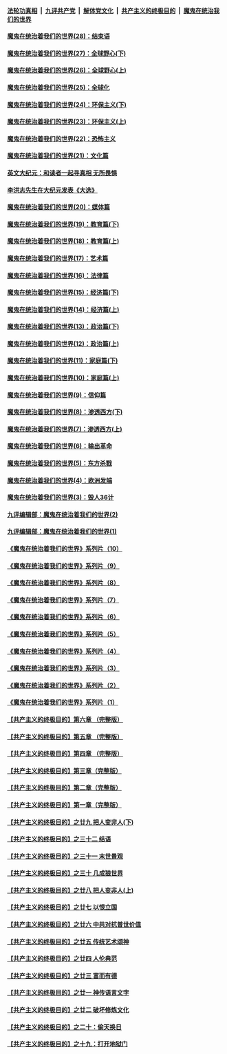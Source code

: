 

####  [法轮功真相](../../../../basic/blob/master/README.md?t=04171931) &nbsp;|&nbsp; [九评共产党](../../../../9ping.md/blob/master/README.md?t=04171931) &nbsp;|&nbsp; [解体党文化](../../../../jtdwh.md/blob/master/README.md?t=04171931)  &nbsp;|&nbsp; [共产主义的终极目的](../../../../gczydzjmd.md/blob/master/README.md?t=04171931) &nbsp;|&nbsp; [魔鬼在统治我们的世界](../../../../mgztzwmdsj.md/blob/master/README.md?t=04171931) 

#### [魔鬼在统治着我们的世界(28)：结束语](../pages/nsc422/n10936246.md?t=04171931) 

#### [魔鬼在统治着我们的世界(27)：全球野心(下)](../pages/nsc422/n10928319.md?t=04171931) 

#### [魔鬼在统治着我们的世界(26)：全球野心(上)](../pages/nsc422/n10900318.md?t=04171931) 

#### [魔鬼在统治着我们的世界(25)：全球化](../pages/nsc422/n10788205.md?t=04171931) 

#### [魔鬼在统治着我们的世界(24)：环保主义(下)](../pages/nsc422/n10695307.md?t=04171931) 

#### [魔鬼在统治着我们的世界(23)：环保主义(上)](../pages/nsc422/n10688613.md?t=04171931) 

#### [魔鬼在统治着我们的世界(22)：恐怖主义](../pages/nsc422/n10614727.md?t=04171931) 

#### [魔鬼在统治着我们的世界(21)：文化篇](../pages/nsc422/n10597706.md?t=04171931) 

#### [英文大纪元：和读者一起寻真相 无所畏惧](../pages/nsc422/n12542027.md?t=04171931) 

#### [李洪志先生在大纪元发表《大选》](../pages/nsc422/n12534746.md?t=04171931) 

#### [魔鬼在统治着我们的世界(20)：媒体篇](../pages/nsc422/n10586579.md?t=04171931) 

#### [魔鬼在统治着我们的世界(19)：教育篇(下)](../pages/nsc422/n10564808.md?t=04171931) 

#### [魔鬼在统治着我们的世界(18)：教育篇(上)](../pages/nsc422/n10526970.md?t=04171931) 

#### [魔鬼在统治着我们的世界(17)：艺术篇](../pages/nsc422/n10499093.md?t=04171931) 

#### [魔鬼在统治着我们的世界(16)：法律篇](../pages/nsc422/n10485969.md?t=04171931) 

#### [魔鬼在统治着我们的世界(15)：经济篇(下)](../pages/nsc422/n10469975.md?t=04171931) 

#### [魔鬼在统治着我们的世界(14)：经济篇(上)](../pages/nsc422/n10457370.md?t=04171931) 

#### [魔鬼在统治着我们的世界(13)：政治篇(下)](../pages/nsc422/n10448270.md?t=04171931) 

#### [魔鬼在统治着我们的世界(12)：政治篇(上)](../pages/nsc422/n10444576.md?t=04171931) 

#### [魔鬼在统治着我们的世界(11)：家庭篇(下)](../pages/nsc422/n10440961.md?t=04171931) 

#### [魔鬼在统治着我们的世界(10)：家庭篇(上)](../pages/nsc422/n10435448.md?t=04171931) 

#### [魔鬼在统治着我们的世界(9)：信仰篇](../pages/nsc422/n10432159.md?t=04171931) 

#### [魔鬼在统治着我们的世界(8)：渗透西方(下)](../pages/nsc422/n10429603.md?t=04171931) 

#### [魔鬼在统治着我们的世界(7)：渗透西方(上)](../pages/nsc422/n10426013.md?t=04171931) 

#### [魔鬼在统治着我们的世界(6)：输出革命](../pages/nsc422/n10421536.md?t=04171931) 

#### [魔鬼在统治着我们的世界(5)：东方杀戮](../pages/nsc422/n10417707.md?t=04171931) 

#### [魔鬼在统治着我们的世界(4)：欧洲发端](../pages/nsc422/n10414890.md?t=04171931) 

#### [魔鬼在统治着我们的世界(3)：毁人36计](../pages/nsc422/n10411583.md?t=04171931) 

#### [九评编辑部：魔鬼在统治着我们的世界(2)](../pages/nsc422/n10410036.md?t=04171931) 

#### [九评编辑部：魔鬼在统治着我们的世界(1)](../pages/nsc422/n10406825.md?t=04171931) 

#### [《魔鬼在统治着我们的世界》系列片（10）](../pages/nsc422/n12292670.md?t=04171931) 

#### [《魔鬼在统治着我们的世界》系列片（9）](../pages/nsc422/n12290859.md?t=04171931) 

#### [《魔鬼在统治着我们的世界》系列片（8）](../pages/nsc422/n12287445.md?t=04171931) 

#### [《魔鬼在统治着我们的世界》系列片（7）](../pages/nsc422/n12283425.md?t=04171931) 

#### [《魔鬼在统治着我们的世界》系列片（6）](../pages/nsc422/n12282314.md?t=04171931) 

#### [《魔鬼在统治着我们的世界》系列片（5）](../pages/nsc422/n12281419.md?t=04171931) 

#### [《魔鬼在统治着我们的世界》系列片（4）](../pages/nsc422/n12274024.md?t=04171931) 

#### [《魔鬼在统治着我们的世界》系列片（3）](../pages/nsc422/n12271322.md?t=04171931) 

#### [《魔鬼在统治着我们的世界》系列片（2）](../pages/nsc422/n12269049.md?t=04171931) 

#### [《魔鬼在统治着我们的世界》系列片（1）](../pages/nsc422/n12267575.md?t=04171931) 

#### [【共产主义的终极目的】第六章 （完整版）](../pages/nsc422/n11428913.md?t=04171931) 

#### [【共产主义的终极目的】第五章 （完整版）](../pages/nsc422/n11428912.md?t=04171931) 

#### [【共产主义的终极目的】第四章 （完整版）](../pages/nsc422/n11428907.md?t=04171931) 

#### [【共产主义的终极目的】第三章（完整版）](../pages/nsc422/n11428848.md?t=04171931) 

#### [【共产主义的终极目的】第二章（完整版）](../pages/nsc422/n11428831.md?t=04171931) 

#### [【共产主义的终极目的】第一章（完整版）](../pages/nsc422/n11417651.md?t=04171931) 

#### [【共产主义的终极目的】之廿九 把人变非人(下)](../pages/nsc422/n11344140.md?t=04171931) 

#### [【共产主义的终极目的】之三十二 结语](../pages/nsc422/n11360535.md?t=04171931) 

#### [【共产主义的终极目的】之三十一 末世景观](../pages/nsc422/n11351129.md?t=04171931) 

#### [【共产主义的终极目的】之三十 几成狼世界](../pages/nsc422/n11348280.md?t=04171931) 

#### [【共产主义的终极目的】之廿八 把人变非人(上)](../pages/nsc422/n11340492.md?t=04171931) 

#### [【共产主义的终极目的】之廿七 以恨立国](../pages/nsc422/n11336944.md?t=04171931) 

#### [【共产主义的终极目的】之廿六 中共对抗普世价值](../pages/nsc422/n11324785.md?t=04171931) 

#### [【共产主义的终极目的】之廿五 传统艺术颂神](../pages/nsc422/n11296396.md?t=04171931) 

#### [【共产主义的终极目的】之廿四 人伦典范](../pages/nsc422/n11296397.md?t=04171931) 

#### [【共产主义的终极目的】之廿三 富而有德](../pages/nsc422/n11283598.md?t=04171931) 

#### [【共产主义的终极目的】之廿一 神传语言文字](../pages/nsc422/n11263265.md?t=04171931) 

#### [【共产主义的终极目的】之廿二 破坏修炼文化](../pages/nsc422/n11245728.md?t=04171931) 

#### [【共产主义的终极目的】之二十：偷天换日](../pages/nsc422/n11238846.md?t=04171931) 

#### [【共产主义的终极目的】之十九：打开地狱门](../pages/nsc422/n11206376.md?t=04171931) 

